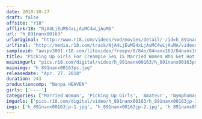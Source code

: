 ```yaml
---
date: 2018-10-27
draft: false
affsite: "r18"
afflinkr18: "NjA4LjEuMS4xLjAuMC4wLjAuMA"
url: "h_891nanx00163"
urloriginal: "http://www.r18.com/videos/vod/movies/detail/-/id=h_891nanx00163"
urlfinal: "http://media.r18.com/track/NjA4LjEuMS4xLjAuMC4wLjAuMA/videos/vod/movies/detail/-/id=h_891nanx00163"
samplevid: "awspv3001.r18.com/litevideo/freepv/8/84n/84nanx163/84nanx163_dmb_w.mp4"
title: "Picking Up Girls For Creampie Sex 15 Married Women Who Get Hot And Horny On Their Danger Days And Go Out For Creampie Sex 3"
mainimgurl: "pics.r18.com/digital/video/h_891nanx00163/h_891nanx00163ps.jpg"
mainimgs: "h_891nanx00163ps.jpg"
releasedate: "Apr. 27, 2018"
duration: 243
productioncomp: "Nanpa HEAVEN"
girls: ['----']
categories: ['Married Woman', 'Picking Up Girls', 'Amateur', 'Nymphomaniac', 'Creampie', 'Blowjob', 'Over 4 Hours', 'Hi-Def']
imgurls: ['pics.r18.com/digital/video/h_891nanx00163/h_891nanx00163jp-1.jpg', 'pics.r18.com/digital/video/h_891nanx00163/h_891nanx00163jp-2.jpg', 'pics.r18.com/digital/video/h_891nanx00163/h_891nanx00163jp-3.jpg', 'pics.r18.com/digital/video/h_891nanx00163/h_891nanx00163jp-4.jpg', 'pics.r18.com/digital/video/h_891nanx00163/h_891nanx00163jp-5.jpg', 'pics.r18.com/digital/video/h_891nanx00163/h_891nanx00163jp-6.jpg', 'pics.r18.com/digital/video/h_891nanx00163/h_891nanx00163jp-7.jpg', 'pics.r18.com/digital/video/h_891nanx00163/h_891nanx00163jp-8.jpg', 'pics.r18.com/digital/video/h_891nanx00163/h_891nanx00163jp-9.jpg', 'pics.r18.com/digital/video/h_891nanx00163/h_891nanx00163jp-10.jpg', 'pics.r18.com/digital/video/h_891nanx00163/h_891nanx00163jp-11.jpg', 'pics.r18.com/digital/video/h_891nanx00163/h_891nanx00163jp-12.jpg', 'pics.r18.com/digital/video/h_891nanx00163/h_891nanx00163jp-13.jpg', 'pics.r18.com/digital/video/h_891nanx00163/h_891nanx00163jp-14.jpg', 'pics.r18.com/digital/video/h_891nanx00163/h_891nanx00163jp-15.jpg', 'pics.r18.com/digital/video/h_891nanx00163/h_891nanx00163jp-16.jpg', 'pics.r18.com/digital/video/h_891nanx00163/h_891nanx00163jp-17.jpg', 'pics.r18.com/digital/video/h_891nanx00163/h_891nanx00163jp-18.jpg', 'pics.r18.com/digital/video/h_891nanx00163/h_891nanx00163jp-19.jpg', 'pics.r18.com/digital/video/h_891nanx00163/h_891nanx00163jp-20.jpg']
imgs: ['h_891nanx00163jp-1.jpg', 'h_891nanx00163jp-2.jpg', 'h_891nanx00163jp-3.jpg', 'h_891nanx00163jp-4.jpg', 'h_891nanx00163jp-5.jpg', 'h_891nanx00163jp-6.jpg', 'h_891nanx00163jp-7.jpg', 'h_891nanx00163jp-8.jpg', 'h_891nanx00163jp-9.jpg', 'h_891nanx00163jp-10.jpg', 'h_891nanx00163jp-11.jpg', 'h_891nanx00163jp-12.jpg', 'h_891nanx00163jp-13.jpg', 'h_891nanx00163jp-14.jpg', 'h_891nanx00163jp-15.jpg', 'h_891nanx00163jp-16.jpg', 'h_891nanx00163jp-17.jpg', 'h_891nanx00163jp-18.jpg', 'h_891nanx00163jp-19.jpg', 'h_891nanx00163jp-20.jpg']
---
```

